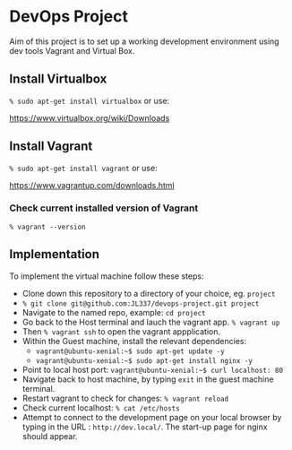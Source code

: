 # DevOps Project

Aim of this project is to set up a working development environment using dev tools Vagrant and Virtual Box.

## Install Virtualbox

`% sudo apt-get install virtualbox` or use:

<https://www.virtualbox.org/wiki/Downloads>


## Install Vagrant

`% sudo apt-get install vagrant` or use:

<https://www.vagrantup.com/downloads.html>

### Check current installed version of Vagrant
`% vagrant --version`

## Implementation

To implement the virtual machine follow these steps:

* Clone down this repository to a directory of your choice, eg. `project`
* `% git clone git@github.com:JL337/devops-project.git project`
* Navigate to the named repo, example: `cd project`
* Go back to the Host terminal and lauch the vagrant app. `% vagrant up`
* Then `% vagrant ssh` to open the vagrant appplication.
* Within the Guest machine, install the relevant dependencies: 
	* `vagrant@ubuntu-xenial:~$ sudo apt-get update -y` 
	* `vagrant@ubuntu-xenial:~$ sudo apt-get install nginx -y`
* Point to local host port: `vagrant@ubuntu-xenial:~$ curl localhost: 80`
* Navigate back to host machine, by typing `exit` in the guest machine terminal.
* Restart vagrant to check for changes: `% vagrant reload`
* Check current localhost: `% cat /etc/hosts`
* Attempt to connect to the development page on your local browser by typing in the URL : `http://dev.local/`. The start-up page for nginx should appear.




















 



